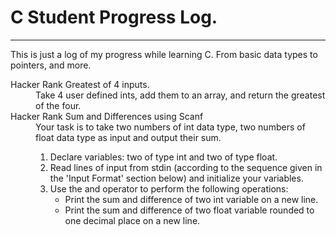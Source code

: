 # C Student Progress Log.
<hr/>
<p> 
This is just a log of my progress while learning C. From basic data types to pointers, and more.
</p>
<dl>
    <dt>Hacker Rank Greatest of 4 inputs.</dt>
    <dd>
       Take 4 user defined ints, add them to an array, and return the greatest of the four.
    </dd>
    <dt>Hacker Rank Sum and Differences using Scanf</dt>
    <dd>
        Your task is to take two numbers of int data type, two numbers of float data type as input and output their sum.
        <ol>
            <li>Declare  variables: two of type int and two of type float.</li>
            <li>Read  lines of input from stdin (according to the sequence given in the 'Input Format' section below) and initialize your  variables.</li>
            <li>
                Use the  and  operator to perform the following operations:<br/>
                <ul>
                    <li>Print the sum and difference of two int variable on a new line.</li>
                    <li>Print the sum and difference of two float variable rounded to one decimal place on a new line.</li>
                </ul>
            </li>
        </ol>
    </dd>
</dl>
